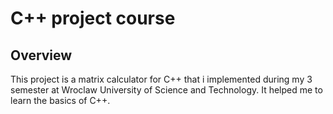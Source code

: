 # C++ project course

## Overview
This project is a matrix calculator for C++ that i implemented during my 3 semester at Wroclaw University of Science and Technology. It helped me to learn the basics of C++.

